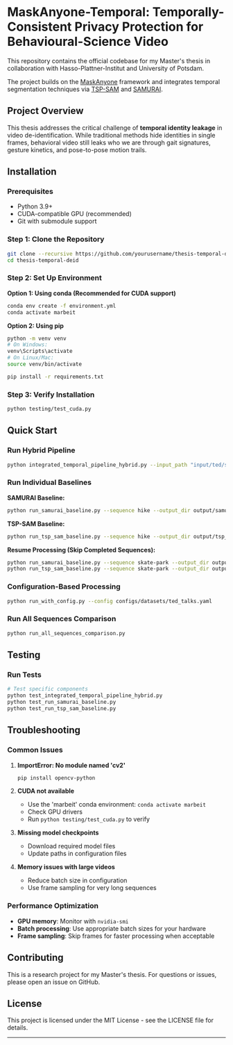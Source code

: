 # MaskAnyone-Temporal: Temporally-Consistent Privacy Protection for Behavioural-Science Video

This repository contains the official codebase for my Master's thesis in collaboration with Hasso-Plattner-Institut and University of Potsdam.

The project builds on the [MaskAnyone](https://github.com/MaskAnyone/MaskAnyone) framework and integrates temporal segmentation techniques via [TSP-SAM](https://github.com/WenjunHui1/TSP-SAM) and [SAMURAI](https://github.com/yangchris11/samurai).

## Project Overview

This thesis addresses the critical challenge of **temporal identity leakage** in video de-identification. While traditional methods hide identities in single frames, behavioral video still leaks who we are through gait signatures, gesture kinetics, and pose-to-pose motion trails.

<!-- **MaskAnyone-Temporal (MAT)** integrates two state-of-the-art temporal mechanisms:
- **TSP-SAM**: Frequency-domain motion prompts for temporal coherence
- **SAMURAI**: Kalman-tracked memory for long-range temporal consistency
- **Enhanced Motion Detection**: Intelligent fusion and fallback mechanisms -->

## Installation

### Prerequisites
- Python 3.9+
- CUDA-compatible GPU (recommended)
- Git with submodule support

### Step 1: Clone the Repository
```bash
git clone --recursive https://github.com/yourusername/thesis-temporal-deid.git
cd thesis-temporal-deid
```

### Step 2: Set Up Environment

**Option 1: Using conda (Recommended for CUDA support)**
```bash
conda env create -f environment.yml
conda activate marbeit
```

**Option 2: Using pip**
```bash
python -m venv venv
# On Windows:
venv\Scripts\activate
# On Linux/Mac:
source venv/bin/activate

pip install -r requirements.txt
```

### Step 3: Verify Installation
```bash
python testing/test_cuda.py
```

## Quick Start

### Run Hybrid Pipeline
```bash
python integrated_temporal_pipeline_hybrid.py --input_path "input/ted/sequence_name" --output_path "output/integrated/sequence_name"
```

### Run Individual Baselines

**SAMURAI Baseline:**
```bash
python run_samurai_baseline.py --sequence hike --output_dir output/samurai/davis
```

**TSP-SAM Baseline:**
```bash
python run_tsp_sam_baseline.py --sequence hike --output_dir output/tsp_sam/davis
```

**Resume Processing (Skip Completed Sequences):**
```bash
python run_samurai_baseline.py --sequence skate-park --output_dir output/samurai_all_sequences --skip-completed
python run_tsp_sam_baseline.py --sequence skate-park --output_dir output/tsp_sam_all_sequences --skip-completed
```

### Configuration-Based Processing
```bash
python run_with_config.py --config configs/datasets/ted_talks.yaml
```

### Run All Sequences Comparison
```bash
python run_all_sequences_comparison.py
```
<!-- 
## Project Structure

```
thesis-temporal-deid/
├── integrated_temporal_pipeline_hybrid.py    # Main hybrid pipeline
├── run_all_sequences_comparison.py           # Comprehensive comparison script
├── run_with_config.py                        # Configuration-based runner
├── run_samurai_baseline.py                   # SAMURAI baseline with skip-completed
├── run_tsp_sam_baseline.py                   # TSP-SAM baseline with skip-completed
├── samurai_official/                         # SAMURAI implementation
├── tsp_sam_official/                         # TSP-SAM implementation  
├── maskanyone/                               # MaskAnyone implementation
├── evaluation/                               # Evaluation framework
├── testing/                                  # Testing framework
├── input/                                    # Datasets (DAVIS2017, TED, Team Ten, Tragic Talkers)
├── output/                                   # Generated masks and results
├── configs/                                  # Configuration files
│   └── datasets/                             # Dataset-specific configurations
│       ├── default.yaml                      # Default configuration
│       ├── ted_talks.yaml                    # TED talks configuration
│       ├── team_ten.yaml                     # Team Ten configuration
│       └── tragic_talkers.yaml               # Tragic Talkers configuration
├── docs/                                     # Documentation
└── wandb/                                    # Experiment tracking
``` -->
<!-- 
## Key Features

### Skip-Completed Functionality
- **Resume Processing**: Automatically skip sequences that already have output files
- **Progress Tracking**: Know exactly which sequences remain to be processed
- **Efficient Resumption**: Continue from where you left off without duplicating work

### Configuration System
- **Multi-Dataset Support**: Easy configuration for different datasets
- **Parameter Management**: Centralized configuration for all processing parameters
- **Flexible Processing**: Switch between datasets with simple config changes

### Hybrid Pipeline
- **Intelligent Mask Fusion**: Quality-based selection and temporal smoothing
- **Motion Detection**: Kalman filtering and motion history analysis
- **Scene Adaptation**: Automatic lighting detection and person prioritization
- **Memory Management**: Efficient GPU memory handling and chunked processing -->

## Testing

### Run Tests
```bash
# Test specific components
python test_integrated_temporal_pipeline_hybrid.py
python test_run_samurai_baseline.py
python test_run_tsp_sam_baseline.py
```

## Troubleshooting

### Common Issues

1. **ImportError: No module named 'cv2'**
   ```bash
   pip install opencv-python
   ```

2. **CUDA not available**
   - Use the 'marbeit' conda environment: `conda activate marbeit`
   - Check GPU drivers
   - Run `python testing/test_cuda.py` to verify

3. **Missing model checkpoints**
   - Download required model files
   - Update paths in configuration files

4. **Memory issues with large videos**
   - Reduce batch size in configuration
   - Use frame sampling for very long sequences

### Performance Optimization
- **GPU memory**: Monitor with `nvidia-smi`
- **Batch processing**: Use appropriate batch sizes for your hardware
- **Frame sampling**: Skip frames for faster processing when acceptable

## Contributing

This is a research project for my Master's thesis. For questions or issues, please open an issue on GitHub.

## License

This project is licensed under the MIT License - see the LICENSE file for details.

---


